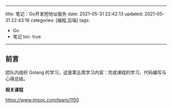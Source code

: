 ----
title: 笔记：Go开发短地址服务
date: 2021-05-31 22:42:13
updated: 2021-05-31 22:43:18
categories: [编程,后端]
tags: 
- Go
- 笔记
toc: true
----

## 前言

团队内组织 Golang 的学习，这是第五周学习内容：完成课程的学习、代码编写与心得总结。

**相关课程**

https://www.imooc.com/learn/1150

<!-- more -->